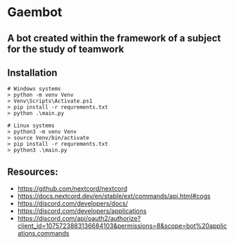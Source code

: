 # Gaembot

## A bot created within the framework of a subject for the study of teamwork

Installation
----------

```shell
# Windows systems
> python -m venv Venv 
> Venv\Scripts\Activate.ps1
> pip install -r requrements.txt
> python .\main.py

# Linux systems
> python3 -m venv Venv 
> source Venv/bin/activate
> pip install -r requrements.txt
> python3 .\main.py
```


Resources:
----------

- https://github.com/nextcord/nextcord
- https://docs.nextcord.dev/en/stable/ext/commands/api.html#cogs
- https://discord.com/developers/docs/
- https://discord.com/developers/applications
- https://discord.com/api/oauth2/authorize?client_id=1075723883136684103&permissions=8&scope=bot%20applications.commands

